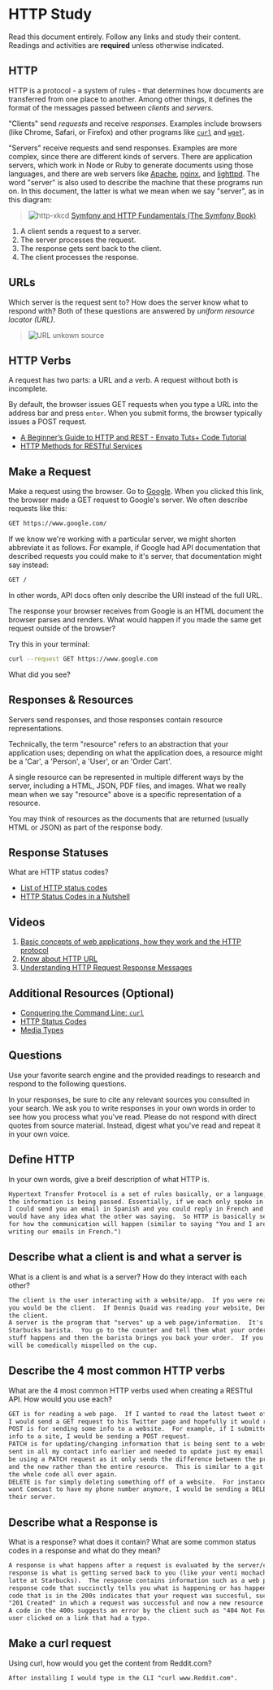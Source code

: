 # HTTP Study

Read this document entirely. Follow any links and study their content. Readings
and activities are **required** unless otherwise indicated.

## HTTP

HTTP is a protocol - a system of rules - that determines how documents are
transferred from one place to another. Among other things, it defines the format
of the messages passed between *clients* and *servers*.

"Clients" send *requests* and receive *responses*. Examples include browsers
(like Chrome, Safari, or Firefox) and other programs like
[`curl`](http://curl.haxx.se/docs/) and
[`wget`](http://www.gnu.org/software/wget/manual/wget.html).

"Servers" receive requests and send responses. Examples are more complex, since
there are different kinds of servers. There are application servers, which work
in Node or Ruby to generate documents using those languages, and there are web
servers like [Apache](http://httpd.apache.org/), [nginx](http://nginx.com/), and
[lighttpd](https://www.lighttpd.net). The word "server" is also used to describe
the machine that these programs run on. In this document, the latter is what we
mean when we say "server", as in this diagram:

> ![http-xkcd](https://cloud.githubusercontent.com/assets/388761/12621764/0ffb527e-c4f0-11e5-87ae-d597e3835fcd.png)
> [Symfony and HTTP Fundamentals (The Symfony Book)](http://symfony.com/doc/current/book/http_fundamentals.html)

1.  A client sends a request to a server.
1.  The server processes the request.
1.  The response gets sent back to the client.
1.  The client processes the response.

## URLs

Which server is the request sent to? How does the server know what to respond
with? Both of these questions are answered by *uniform resource locator (URL)*.

> ![URL](https://cloud.githubusercontent.com/assets/388761/12622184/2c0143dc-c4f2-11e5-84af-55f723dd6639.png)
> unkown source

## HTTP Verbs

A request has two parts: a URL and a verb. A request without both is incomplete.

By default, the browser issues GET requests when you type a URL into the address
bar and press `enter`. When you submit forms, the browser typically issues a
POST request.

-   [A Beginner’s Guide to HTTP and REST - Envato Tuts+ Code Tutorial](http://code.tutsplus.com/tutorials/a-beginners-guide-to-http-and-rest--net-16340)
-   [HTTP Methods for RESTful Services](http://www.restapitutorial.com/lessons/httpmethods.html)

## Make a Request

Make a request using the browser. Go to [Google](https://www.google.com). When
you clicked this link, the browser made a GET request to Google's server. We
often describe requests like this:

```txt
GET https://www.google.com/
```

If we know we're working with a particular server, we might shorten abbreviate
it as follows. For example, if Google had API documentation that described
requests you could make to it's server, that documentation might say instead:

```txt
GET /
```

In other words, API docs often only describe the URI instead of the full URL.

The response your browser receives from Google is an HTML document the browser
parses and renders. What would happen if you made the same get request outside
of the browser?

Try this in your terminal:

```sh
curl --request GET https://www.google.com
```

What did you see?

## Responses & Resources

Servers send responses, and those responses contain resource representations.

Technically, the term "resource" refers to an abstraction that your application
uses; depending on what the application does, a resource might be a 'Car', a
'Person', a 'User', or an 'Order Cart'.

A single resource can be represented in multiple different ways by the server,
including a HTML, JSON, PDF files, and images. What we really mean when we say
"resource" above is a specific representation of a resource.

You may think of resources as the documents that are returned (usually HTML or
JSON) as part of the response body.

## Response Statuses

What are HTTP status codes?

-   [List of HTTP status codes](https://en.wikipedia.org/wiki/List_of_HTTP_status_codes)
-   [HTTP Status Codes in a Nutshell](https://twitter.com/stevelosh/status/372740571749572610)

## Videos

1.  [Basic concepts of web applications, how they work and the HTTP protocol](https://www.youtube.com/watch?v=RsQ1tFLwldY)
1.  [Know about HTTP URL](https://www.youtube.com/watch?v=ADQ_rhefgEk)
1.  [Understanding HTTP Request Response Messages](https://www.youtube.com/watch?v=sxiRFwQ1RJ4)

## Additional Resources (Optional)

-   [Conquering the Command Line: `curl`](http://conqueringthecommandline.com/book/curl)
-   [HTTP Status Codes](http://en.wikipedia.org/wiki/List_of_HTTP_status_codes)
-   [Media Types](http://en.wikipedia.org/wiki/Internet_media_type)

## Questions

Use your favorite search engine and the provided readings to research and respond to the following questions.

In your responses, be sure to cite any relevant sources you consulted in your search. We ask you to write responses in your own words in order to see how you process what you've read. Please do not respond with direct quotes from source material. Instead, digest what you've read and repeat it in your own voice.

## Define HTTP

In your own words, give a breif description of what HTTP is.

```md
Hypertext Transfer Protocol is a set of rules basically, or a language, through which
the information is being passed. Essentially, if we each only spoke in one language,
I could send you an email in Spanish and you could reply in French and neither of us
would have any idea what the other was saying.  So HTTP is basically setting up guidelines
for how the communication will happen (similar to saying "You and I are both going to be
writing our emails in French.")
```

## Describe what a client is and what a server is

 What is a client is and what is a server? How do they interact with each other?

```md
The client is the user interacting with a website/app.  If you were reading Boston.com,
you would be the client.  If Dennis Quaid was reading your website, Dennis would be
the client.
A server is the program that "serves" up a web page/information.  It's kind of like a
Starbucks barista.  You go to the counter and tell them what your order is.  A bunch of various
stuff happens and then the barista brings you back your order.  If you're lucky, your name
will be comedically mispelled on the cup.
```

## Describe the 4 most common HTTP verbs

What are the 4 most common HTTP verbs used when creating a RESTful API. How would you use each?

```md
GET is for reading a web page.  If I wanted to read the latest tweet of Kanye West,
I would send a GET request to his Twitter page and hopefully it would return that page.
POST is for sending some info to a website.  For example, if I submitted my contact
info to a site, I would be sending a POST request.
PATCH is for updating/changing information that is being sent to a website.  If I had
sent in all my contact info earlier and needed to update just my email address, I would
be using a PATCH request as it only sends the difference between the previous version
and the new rather than the entire resource.  This is similar to a git commit vs. saving
the whole code all over again.
DELETE is for simply deleting something off of a website.  For instance, if I didn't
want Comcast to have my phone number anymore, I would be sending a DELETE request to
their server.
```

## Describe what a Response is

What is a response? what does it contain? What are some common status codes in a response and what do they mean?

```md
A response is what happens after a request is evaluated by the server/controller.  The
response is what is getting served back to you (like your venti mochachino lowfat
latte at Starbucks).  The response contains information such as a web page and a
response code that succinctly tells you what is happening or has happened. A response
code that is in the 200s indicates that your request was succesful, such as the code
"201 Created" in which a request was successful and now a new resource has been created.
A code in the 400s suggests an error by the client such as "404 Not Found" where maybe the
user clicked on a link that had a typo.
```

## Make a curl request

Using curl, how would you get the content from Reddit.com?

```md
After installing I would type in the CLI "curl www.Reddit.com".
```

